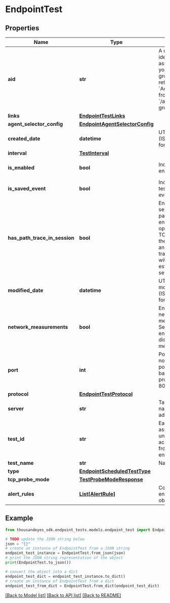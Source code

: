 # EndpointTest


## Properties

Name | Type | Description | Notes
------------ | ------------- | ------------- | -------------
**aid** | **str** | A unique identifier associated with your account group. You can retrieve your &#x60;AccountGroupId&#x60; from the &#x60;/account-groups&#x60; endpoint. | [optional] 
**links** | [**EndpointTestLinks**](EndpointTestLinks.md) |  | [optional] 
**agent_selector_config** | [**EndpointAgentSelectorConfig**](EndpointAgentSelectorConfig.md) |  | [optional] 
**created_date** | **datetime** | UTC created date (ISO date-time format). | [optional] [readonly] 
**interval** | [**TestInterval**](TestInterval.md) |  | [optional] 
**is_enabled** | **bool** | Indicates if test is enabled. | [optional] [default to True]
**is_saved_event** | **bool** | Indicates if the test is a saved event. | [optional] [readonly] 
**has_path_trace_in_session** | **bool** | Enables \&quot;in session\&quot; path trace. When enabled, this option initiates a TCP session with the target server and sends path trace packets within the established TCP session. | [optional] 
**modified_date** | **datetime** | UTC last modification date (ISO date-time format). | [optional] [readonly] 
**network_measurements** | **bool** | Enable or disable network measurements. Set to true to enable or false to disable network measurements. | [optional] [default to True]
**port** | **int** | Port number, if not specified, the port is selected based on a protocol (HTTP 80, HTTPS 443). | [optional] 
**protocol** | [**EndpointTestProtocol**](EndpointTestProtocol.md) |  | [optional] 
**server** | **str** | Target domain name or IP address. | [optional] 
**test_id** | **str** | Each test is assigned a unique ID to access test data from other endpoints. | [optional] [readonly] 
**test_name** | **str** | Name of the test. | [optional] 
**type** | [**EndpointScheduledTestType**](EndpointScheduledTestType.md) |  | 
**tcp_probe_mode** | [**TestProbeModeResponse**](TestProbeModeResponse.md) |  | [optional] 
**alert_rules** | [**List[AlertRule]**](AlertRule.md) | Contains list of enabled alert rule objects. | [optional] 

## Example

```python
from thousandeyes_sdk.endpoint_tests.models.endpoint_test import EndpointTest

# TODO update the JSON string below
json = "{}"
# create an instance of EndpointTest from a JSON string
endpoint_test_instance = EndpointTest.from_json(json)
# print the JSON string representation of the object
print(EndpointTest.to_json())

# convert the object into a dict
endpoint_test_dict = endpoint_test_instance.to_dict()
# create an instance of EndpointTest from a dict
endpoint_test_from_dict = EndpointTest.from_dict(endpoint_test_dict)
```
[[Back to Model list]](../README.md#documentation-for-models) [[Back to API list]](../README.md#documentation-for-api-endpoints) [[Back to README]](../README.md)


